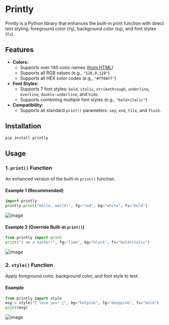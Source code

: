 # Printly
Printly is a Python library that enhances the built-in print function with direct text styling: foreground color (`fg`), background color (`bg`), and font styles (`fs`).

## Features
- **Colors:**
  - Supports over 140 color names ([from HTML](https://htmlcolorcodes.com/color-names/))
  - Supports all RGB values (e.g., `"128,0,128"`)
  - Supports all HEX color codes (e.g., `"#ff00ff"`)
- **Font Styles:**
  - Supports 7 font styles: `bold`, `italic`, `strikethrough`, `underline`, `overline`, `double-underline`, and `hide`.
  - Supports combining multiple font styles (e.g., `"bold+italic"`)
- **Compatibility:**
  - Supports all standard `print()` parameters: `sep`, `end`, `file`, and `flush`.

## Installation
```bash
pip install printly
```

## Usage

### 1. `print()` Function
An enhanced version of the built-in `print()` function.

#### Example 1 (Recommended)
```python
import printly
printly.print("Hello, world!", fg="red", bg="white", fs="bold")
```
![image](https://github.com/user-attachments/assets/4286033b-3174-4ae9-90e9-15186db6f005)

#### Example 2 (Override Built-in `print()`)
```python
from printly import print
print("I am a hacker!", fg="lime", bg="black", fs="bold+italic")
```
![image](https://github.com/user-attachments/assets/6d677ffc-55cb-4ab1-909d-ab08a8b15040)

### 2. `style()` Function
Apply foreground color, background color, and font style to text.

#### Example
```python
from printly import style
msg = style("I love you! 💓", bg="hotpink", fg="deeppink", fs="bold")
print(msg)
```
![image](https://github.com/user-attachments/assets/3dfb2bac-c355-4334-bf33-34a7794e4006)
